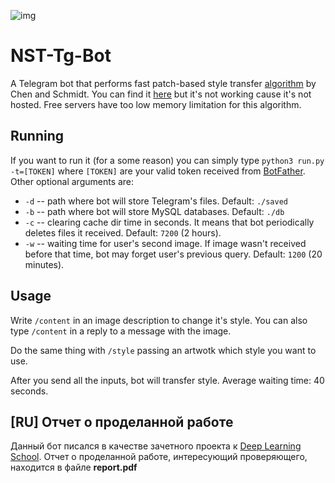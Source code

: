 ![img](https://user-images.githubusercontent.com/31612763/152140598-1f03ca21-1fbd-4316-9b6e-68b85df04b92.png)

# NST-Tg-Bot
A Telegram bot that performs fast patch-based style transfer [algorithm](https://arxiv.org/pdf/1612.04337.pdf) by Chen and Schmidt.
You can find it [here](https://t.me/fiflyc_nst_bot) but it's not working cause it's not hosted. Free servers have too low memory limitation for this algorithm.

## Running
If you want to run it (for a some reason) you can simply type
`python3 run.py -t=[TOKEN]`
where `[TOKEN]` are your valid token received from [BotFather](https://t.me/BotFather).
Other optional arguments are:
* `-d` -- path where bot will store Telegram's files. Default: `./saved`
* `-b` -- path where bot will store MySQL databases. Default: `./db`
* `-c` -- clearing cache dir time in seconds. It means that bot periodically deletes files it received. Default: `7200` (2 hours).
* `-w` -- waiting time for user's second image. If image wasn't received before that time, bot may forget user's previous query. Default: `1200` (20 minutes).

## Usage
Write `/content` in an image description to change it's style. You can also type `/content` in a reply to a message with the image.

Do the same thing with `/style` passing an artwotk which style you want to use.

After you send all the inputs, bot will transfer style. Average waiting time: 40 seconds.

## [RU] Отчет о проделанной работе

Данный бот писался в качестве зачетного проекта к [Deep Learning School](https://www.dlschool.org/). Отчет о проделанной работе, интересующий проверяющего, находится в файле **report.pdf**
